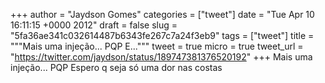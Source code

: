 
+++
author = "Jaydson Gomes"
categories = ["tweet"]
date = "Tue Apr 10 16:11:15 +0000 2012"
draft = false
slug = "5fa36ae341c032614487b6343fe267c7a24f3eb9"
tags = ["tweet"]
title = """Mais uma injeção... PQP E..."""
tweet = true
micro = true
tweet_url = "https://twitter.com/jaydson/status/189747381376520192"
+++
Mais uma injeção... PQP Espero q seja só uma dor nas costas
